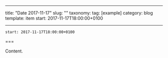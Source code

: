 
---
title: "Date 2017-11-17"
slug: ""
taxonomy:
tag: [example]
category: blog
template: item
start: 2017-11-17T18:00:00+0100

---

``start: 2017-11-17T18:00:00+0100``

===

Content.
